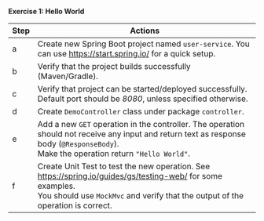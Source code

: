 **Exercise 1: Hello World**

| Step | Actions                                                                                                                                                                                              |
|------|------------------------------------------------------------------------------------------------------------------------------------------------------------------------------------------------------|
| a    | Create new Spring Boot project named `user-service`. You can use https://start.spring.io/ for a quick setup.                                                                                         |
| b    | Verify that the project builds successfully (Maven/Gradle).                                                                                                                                          |
| c    | Verify that project can be started/deployed successfully. Default port should be _8080_, unless specified otherwise.                                                                                 |
| d    | Create `DemoController` class under package `controller`.                                                                                                                                            |
| e    | Add a new `GET` operation in the controller. The operation should not receive any input and return text as response body (`@ResponseBody`).   <br/>Make the operation return `"Hello World"`.        |
| f    | Create Unit Test to test the new operation. See https://spring.io/guides/gs/testing-web/ for some examples.   <br/> You should use `MockMvc` and verify that the output of the operation is correct. |
